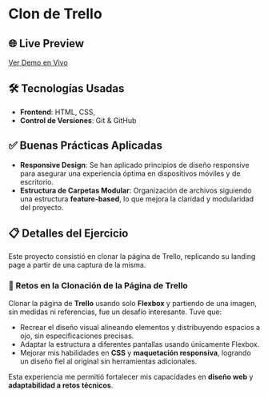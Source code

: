 # Clon de Trello

## 🌐 Live Preview
[Ver Demo en Vivo](#.) <!-- Reemplaza "#" con el enlace a tu despliegue en vivo, por ejemplo, en Vercel, Netlify, GitHub Pages, etc. -->

## 🛠️ Tecnologías Usadas
- **Frontend**: HTML, CSS, 
- **Control de Versiones**: Git & GitHub

## ✅ Buenas Prácticas Aplicadas
- **Responsive Design**: Se han aplicado principios de diseño responsive para asegurar una experiencia óptima en dispositivos móviles y de escritorio.
- **Estructura de Carpetas Modular**: Organización de archivos siguiendo una estructura **feature-based**, lo que mejora la claridad y modularidad del proyecto.

## 📋 Detalles del Ejercicio
Este proyecto consistió en clonar la página de Trello, replicando su landing page a partir de una captura de la misma.


### 🚧 Retos en la Clonación de la Página de Trello

Clonar la página de **Trello** usando solo **Flexbox** y partiendo de una imagen, sin medidas ni referencias, fue un desafío interesante. Tuve que:

- Recrear el diseño visual alineando elementos y distribuyendo espacios a ojo, sin  especificaciones precisas.
- Adaptar la estructura a diferentes pantallas usando únicamente Flexbox.
- Mejorar mis habilidades en **CSS** y **maquetación responsiva**, logrando un diseño fiel al original sin herramientas adicionales.

Esta experiencia me permitió fortalecer mis capacidades en **diseño web** y **adaptabilidad a retos técnicos**.

